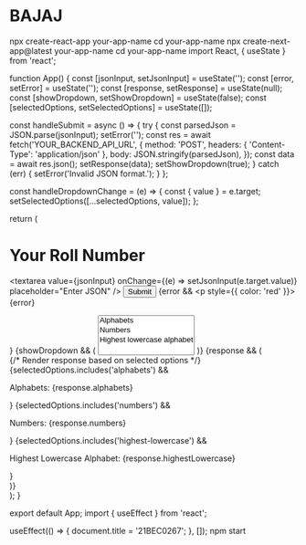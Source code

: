 # BAJAJ
npx create-react-app your-app-name
cd your-app-name
npx create-next-app@latest your-app-name
cd your-app-name
import React, { useState } from 'react';

function App() {
  const [jsonInput, setJsonInput] = useState('');
  const [error, setError] = useState('');
  const [response, setResponse] = useState(null);
  const [showDropdown, setShowDropdown] = useState(false);
  const [selectedOptions, setSelectedOptions] = useState([]);

  const handleSubmit = async () => {
    try {
      const parsedJson = JSON.parse(jsonInput);
      setError('');
      const res = await fetch('YOUR_BACKEND_API_URL', {
        method: 'POST',
        headers: { 'Content-Type': 'application/json' },
        body: JSON.stringify(parsedJson),
      });
      const data = await res.json();
      setResponse(data);
      setShowDropdown(true);
    } catch (err) {
      setError('Invalid JSON format.');
    }
  };

  const handleDropdownChange = (e) => {
    const { value } = e.target;
    setSelectedOptions([...selectedOptions, value]);
  };

  return (
    <div>
      <h1>Your Roll Number</h1>
      <textarea 
        value={jsonInput} 
        onChange={(e) => setJsonInput(e.target.value)} 
        placeholder="Enter JSON" 
      />
      <button onClick={handleSubmit}>Submit</button>
      {error && <p style={{ color: 'red' }}>{error}</p>}
      {showDropdown && (
        <select onChange={handleDropdownChange} multiple>
          <option value="alphabets">Alphabets</option>
          <option value="numbers">Numbers</option>
          <option value="highest-lowercase">Highest lowercase alphabet</option>
        </select>
      )}
      {response && (
        <div>
          {/* Render response based on selected options */}
          {selectedOptions.includes('alphabets') && <p>Alphabets: {response.alphabets}</p>}
          {selectedOptions.includes('numbers') && <p>Numbers: {response.numbers}</p>}
          {selectedOptions.includes('highest-lowercase') && <p>Highest Lowercase Alphabet: {response.highestLowercase}</p>}
        </div>
      )}
    </div>
  );
}

export default App;
import { useEffect } from 'react';

useEffect(() => {
  document.title = '21BEC0267';
}, []);
npm start
